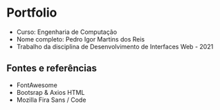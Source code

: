 # Portfolio

* Curso: Engenharia de Computação
* Nome completo: Pedro Igor Martins dos Reis
* Trabalho da disciplina de Desenvolvimento de Interfaces Web - 2021

## Fontes e referências
* FontAwesome
* Bootsrap & Axios HTML
* Mozilla Fira Sans / Code

